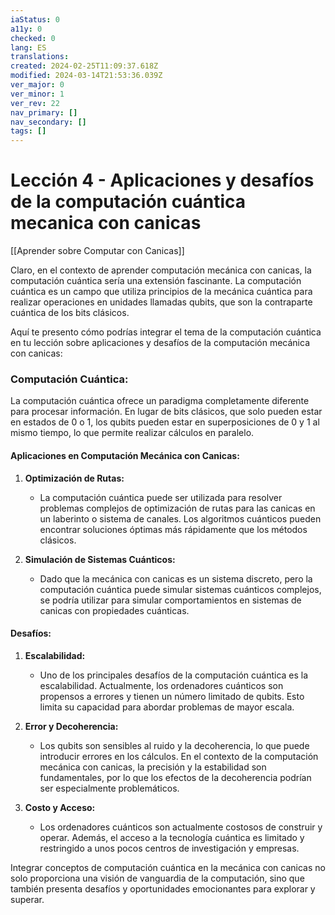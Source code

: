 ```yaml
---
iaStatus: 0
a11y: 0
checked: 0
lang: ES
translations: 
created: 2024-02-25T11:09:37.618Z
modified: 2024-03-14T21:53:36.039Z
ver_major: 0
ver_minor: 1
ver_rev: 22
nav_primary: []
nav_secondary: []
tags: []
---
```

# Lección 4 - Aplicaciones y desafíos de la computación cuántica mecanica con canicas

[[Aprender sobre Computar con Canicas]]

Claro, en el contexto de aprender computación mecánica con canicas, la computación cuántica sería una extensión fascinante. La computación cuántica es un campo que utiliza principios de la mecánica cuántica para realizar operaciones en unidades llamadas qubits, que son la contraparte cuántica de los bits clásicos.

Aquí te presento cómo podrías integrar el tema de la computación cuántica en tu lección sobre aplicaciones y desafíos de la computación mecánica con canicas:

### Computación Cuántica:

La computación cuántica ofrece un paradigma completamente diferente para procesar información. En lugar de bits clásicos, que solo pueden estar en estados de 0 o 1, los qubits pueden estar en superposiciones de 0 y 1 al mismo tiempo, lo que permite realizar cálculos en paralelo.

#### Aplicaciones en Computación Mecánica con Canicas:

1. **Optimización de Rutas:**
   - La computación cuántica puede ser utilizada para resolver problemas complejos de optimización de rutas para las canicas en un laberinto o sistema de canales. Los algoritmos cuánticos pueden encontrar soluciones óptimas más rápidamente que los métodos clásicos.

2. **Simulación de Sistemas Cuánticos:**
   - Dado que la mecánica con canicas es un sistema discreto, pero la computación cuántica puede simular sistemas cuánticos complejos, se podría utilizar para simular comportamientos en sistemas de canicas con propiedades cuánticas.

#### Desafíos:

1. **Escalabilidad:**
   - Uno de los principales desafíos de la computación cuántica es la escalabilidad. Actualmente, los ordenadores cuánticos son propensos a errores y tienen un número limitado de qubits. Esto limita su capacidad para abordar problemas de mayor escala.

2. **Error y Decoherencia:**
   - Los qubits son sensibles al ruido y la decoherencia, lo que puede introducir errores en los cálculos. En el contexto de la computación mecánica con canicas, la precisión y la estabilidad son fundamentales, por lo que los efectos de la decoherencia podrían ser especialmente problemáticos.

3. **Costo y Acceso:**
   - Los ordenadores cuánticos son actualmente costosos de construir y operar. Además, el acceso a la tecnología cuántica es limitado y restringido a unos pocos centros de investigación y empresas.

Integrar conceptos de computación cuántica en la mecánica con canicas no solo proporciona una visión de vanguardia de la computación, sino que también presenta desafíos y oportunidades emocionantes para explorar y superar.